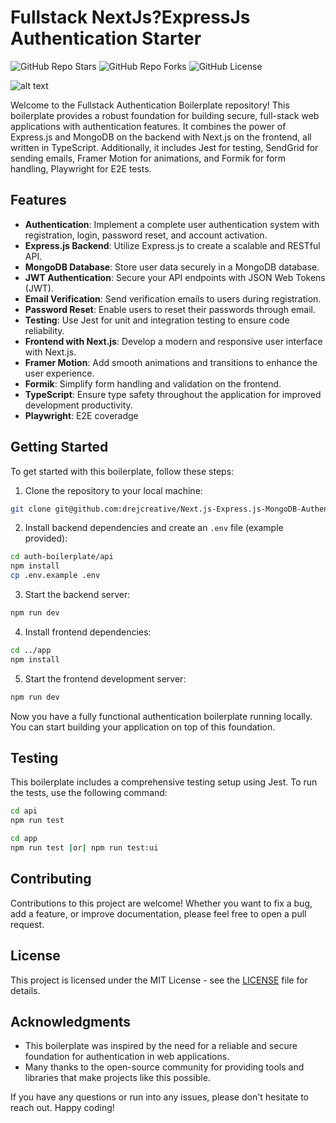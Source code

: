 # Fullstack NextJs?ExpressJs Authentication Starter 

![GitHub Repo Stars](https://img.shields.io/github/stars/drejcreative/Next.js-Express.js-MongoDB-Authentication-Boilerplate-code-2023-24?style=social)
![GitHub Repo Forks](https://img.shields.io/github/forks/drejcreative/Next.js-Express.js-MongoDB-Authentication-Boilerplate-code-2023-24?style=social)
![GitHub License](https://img.shields.io/github/license/drejcreative/Next.js-Express.js-MongoDB-Authentication-Boilerplate-code-2023-24)

![alt text](app.gif "Title")

Welcome to the Fullstack Authentication Boilerplate repository! This boilerplate provides a robust foundation for building secure, full-stack web applications with authentication features. It combines the power of Express.js and MongoDB on the backend with Next.js on the frontend, all written in TypeScript. Additionally, it includes Jest for testing, SendGrid for sending emails, Framer Motion for animations, and Formik for form handling, Playwright for E2E tests.

## Features

- **Authentication**: Implement a complete user authentication system with registration, login, password reset, and account activation.
- **Express.js Backend**: Utilize Express.js to create a scalable and RESTful API.
- **MongoDB Database**: Store user data securely in a MongoDB database.
- **JWT Authentication**: Secure your API endpoints with JSON Web Tokens (JWT).
- **Email Verification**: Send verification emails to users during registration.
- **Password Reset**: Enable users to reset their passwords through email.
- **Testing**: Use Jest for unit and integration testing to ensure code reliability.
- **Frontend with Next.js**: Develop a modern and responsive user interface with Next.js.
- **Framer Motion**: Add smooth animations and transitions to enhance the user experience.
- **Formik**: Simplify form handling and validation on the frontend.
- **TypeScript**: Ensure type safety throughout the application for improved development productivity.
- **Playwright**: E2E coveradge

## Getting Started

To get started with this boilerplate, follow these steps:

1. Clone the repository to your local machine:

```bash
git clone git@github.com:drejcreative/Next.js-Express.js-MongoDB-Authentication-Boilerplate-code-2023-24.git
```

2. Install backend dependencies and create an `.env` file (example provided):

```bash
cd auth-boilerplate/api
npm install
cp .env.example .env
```

3. Start the backend server:

```bash
npm run dev
```

4. Install frontend dependencies:

```bash
cd ../app
npm install
```

5. Start the frontend development server:

```bash
npm run dev
```

Now you have a fully functional authentication boilerplate running locally. You can start building your application on top of this foundation.

## Testing

This boilerplate includes a comprehensive testing setup using Jest. To run the tests, use the following command:

```bash
cd api
npm run test
```

```bash
cd app
npm run test |or| npm run test:ui
```

## Contributing

Contributions to this project are welcome! Whether you want to fix a bug, add a feature, or improve documentation, please feel free to open a pull request.

## License

This project is licensed under the MIT License - see the [LICENSE](LICENSE) file for details.

## Acknowledgments

- This boilerplate was inspired by the need for a reliable and secure foundation for authentication in web applications.
- Many thanks to the open-source community for providing tools and libraries that make projects like this possible.

If you have any questions or run into any issues, please don't hesitate to reach out. Happy coding!

